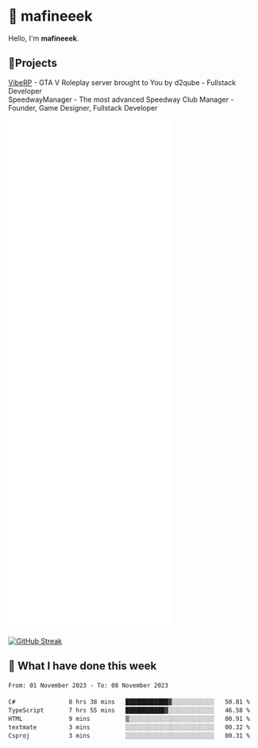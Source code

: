 # 👋 mafineeek
Hello, I'm **mafineeek**.

## 📝Projects

[VibeRP](https://v-rp.pl) - GTA V Roleplay server brought to You by d2qube - Fullstack Developer<br/>
SpeedwayManager - The most advanced Speedway Club Manager - Founder, Game Designer, Fullstack Developer


![](./github-metrics.svg)

[![GitHub Streak](https://streak-stats.demolab.com/?user=mafineeek)](https://git.io/streak-stats)

## 📰 What I have done this week
<!--START_SECTION:waka-->

```txt
From: 01 November 2023 - To: 08 November 2023

C#               8 hrs 38 mins   ████████████▓░░░░░░░░░░░░   50.81 %
TypeScript       7 hrs 55 mins   ███████████▓░░░░░░░░░░░░░   46.58 %
HTML             9 mins          ▒░░░░░░░░░░░░░░░░░░░░░░░░   00.91 %
textmate         3 mins          ░░░░░░░░░░░░░░░░░░░░░░░░░   00.32 %
Csproj           3 mins          ░░░░░░░░░░░░░░░░░░░░░░░░░   00.31 %
```

<!--END_SECTION:waka-->
